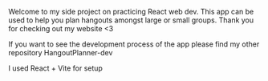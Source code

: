 Welcome to my side project on practicing React web dev. This app can be used to help you plan hangouts amongst large or small groups. Thank you for checking out my website <3

If you want to see the development process of the app please find my other repository HangoutPlanner-dev

I used React + Vite for setup
